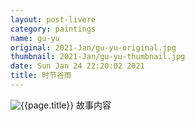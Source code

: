```yaml
---
layout: post-livere
category: paintings
name: gu-yu
original: 2021-Jan/gu-yu-original.jpg
thumbnail: 2021-Jan/gu-yu-thumbnail.jpg
date: Sun Jan 24 22:20:02 2021
title: 时节谷雨
---
```


![{{page.title}}](/gallery/{{page.category}}/{{page.original}})
故事内容
